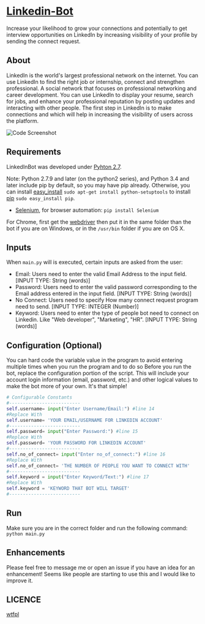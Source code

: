 # [Linkedin-Bot](https://github.com/y-agg/Linkedin-Bot)

Increase your likelihood to grow your connections and potentially to get interview opportunities on LinkedIn by increasing visibility of your profile by sending the connect request.

## About

LinkedIn is the world's largest professional network on the internet. You can use LinkedIn to find the right job or internship, connect and strengthen professional. A social network that focuses on professional networking and career development. You can use LinkedIn to display your resume, search for jobs, and enhance your professional reputation by posting updates and interacting with other people.  The first step in LinkedIn is to make connections and which will help in increasing the visibility of users across the platform. 

![Code Screenshot](./screenshots/code.png)

## Requirements

LinkedInBot was developed under [Pyhton 2.7](https://www.python.org/downloads/).

Note: Python 2.7.9 and later (on the python2 series), and Python 3.4 and later include pip by default, so you may have pip already. Otherwise, you can install [easy_install](https://pythonhosted.org/setuptools/easy_install.html) `sudo apt-get install python-setuptools` to install [pip](https://pypi.python.org/pypi/pip) `sudo easy_install pip`.

- [Selenium](http://www.seleniumhq.org/), for browser automation: `pip install Selenium`

For Chrome, first get the [webdriver](https://sites.google.com/a/chromium.org/chromedriver/downloads) then put it in the same folder than the bot if you are on Windows, or in the `/usr/bin` folder if you are on OS X.

## Inputs

When `main.py` will is executed, certain inputs are asked from the user:
- Email: Users need to enter the valid Email Address to the input field. [INPUT TYPE: String (words)]
- Password: Users need to enter the valid password corresponding to the Email address entered in the input field. [INPUT TYPE: String (words)]
- No Connect: Users need to specify How many connect request program need to send. [INPUT TYPE: INTEGER (Number)]
- Keyword: Users need to enter the type of people bot need to connect on Linkedin. Like "Web developer", "Marketing", "HR". [INPUT TYPE: String (words)]


## Configuration (Optional)
You can hard code the variable value in the program to avoid entering multiple times when you run the program and to do so
Before you run the bot, replace the configuration portion of the script. This will include your account login information (email, password, etc.) and other logical values to make the bot more of your own. It's that simple!

```python
# Configurable Constants
#--------------------------
self.username= input("Enter Username/Email:") #line 14 
#Replace With 
self.username= 'YOUR EMAIL/USERNAME FOR LINKEDIN ACCOUNT'
#--------------------------
self.password= input("Enter Password:") #line 15
#Replace With 
self.password= 'YOUR PASSWORD FOR LINKEDIN ACCOUNT'
#--------------------------
self.no_of_connect= input("Enter no_of_connect:") #line 16
#Replace With
self.no_of_connect= 'THE NUMBER OF PEOPLE YOU WANT TO CONNECT WITH'
#--------------------------
self.keyword = input("Enter Keyword/Text:") #line 17 
#Replace With 
self.keyword = 'KEYWORD THAT BOT WILL TARGET'
#--------------------------
```

## Run
Make sure you are in the correct folder and run the following command: `python main.py`

## Enhancements
Please feel free to message me or open an issue if you have an idea for an enhancement! Seems like people are starting to use this and I would like to improve it.

## LICENCE
[wtfpl](http://www.wtfpl.net/about/)
